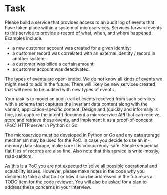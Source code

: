 # Task
Please build a service that provides access to an audit log of events that have taken place within a system of microservices. Services forward events to this service to provide a record of what, when, and where happened. Examples include:

- a new customer account was created for a given identity;
- a customer record was correlated with an external identity / record in another system;
- a customer was billed a certain amount;
- a customer account was deactivated.

The types of events are open-ended. We do not know all kinds of events we might need to add in the future. There will likely be new services created that will need to be audited with new types of events.

Your task is to model an audit trail of events received from such services with a schema that captures the invariant data content along with the variant, application-specific content. Design and (quickly and informally is fine, just capture the intent!) document a microservice API that can receive, store and retrieve these events, and implement it as a proof-of-concept (PoC) HTTP server in Python or Go.

The microservice must be developed in Python or Go and any data storage mechanism may be used for the PoC. In case you decide to use an in-memory data storage, make sure it is concurrency-safe. Simple sequential flat files of records are also fine. Also note that this service is write-mostly, read-seldom.

As this is a PoC you are not expected to solve all possible operational and scalability issues. However, please make notes in the code why you decided to take a shortcut or how it can be addressed in the future as a TODO item for the code reviewer. You will also be asked for a plan to address these concerns in your interview.